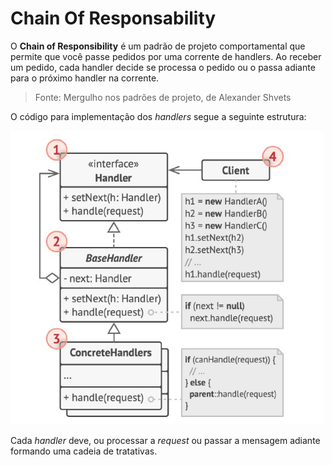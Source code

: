 # Chain Of Responsability

O **Chain of Responsibility** é um padrão de projeto
comportamental que permite que você passe pedidos por uma
corrente de handlers. Ao receber um pedido, cada handler
decide se processa o pedido ou o passa adiante para o próximo
handler na corrente.

> Fonte: Mergulho nos padrões de projeto, de Alexander Shvets

O código para implementação dos _handlers_ segue a seguinte estrutura:

<img width="500" src="./structure.jpg"/>

Cada _handler_ deve, ou processar a _request_ ou passar a mensagem adiante formando uma cadeia de
tratativas.
